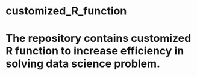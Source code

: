 # customized_R_function
# The repository contains customized R function to increase efficiency in solving data science problem.
